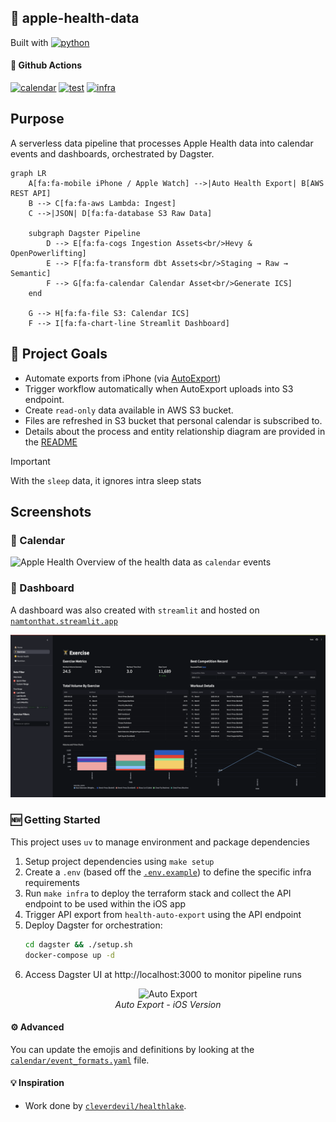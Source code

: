## 📱 apple-health-data

Built with [![python](https://img.shields.io/badge/python-3670A0?style=for-the-badge&logo=python&logoColor=ffdd54)](https://www.python.org)

#### 🚀 Github Actions

[![calendar](https://github.com/namtonthat/apple-health-data/actions/workflows/calendar.yaml/badge.svg)](https://github.com/namtonthat/apple-health-data/actions/workflows/calendar.yaml)
[![test](https://github.com/namtonthat/apple-health-data/actions/workflows/test.yaml/badge.svg)](https://github.com/namtonthat/apple-health-data/actions/workflows/test.yaml)
[![infra](https://github.com/namtonthat/apple-health-data/actions/workflows/infra.yaml/badge.svg)](https://github.com/namtonthat/apple-health-data/actions/workflows/infra.yaml)

## Purpose

A serverless data pipeline that processes Apple Health data into calendar events and dashboards, orchestrated by Dagster.

```mermaid
graph LR
    A[fa:fa-mobile iPhone / Apple Watch] -->|Auto Health Export| B[AWS REST API]
    B --> C[fa:fa-aws Lambda: Ingest]
    C -->|JSON| D[fa:fa-database S3 Raw Data]
    
    subgraph Dagster Pipeline
        D --> E[fa:fa-cogs Ingestion Assets<br/>Hevy & OpenPowerlifting]
        E --> F[fa:fa-transform dbt Assets<br/>Staging → Raw → Semantic]
        F --> G[fa:fa-calendar Calendar Asset<br/>Generate ICS]
    end
    
    G --> H[fa:fa-file S3: Calendar ICS]
    F --> I[fa:fa-chart-line Streamlit Dashboard]
```

## 🎯 Project Goals

- Automate exports from iPhone (via [AutoExport](https://github.com/Lybron/health-auto-export))
- Trigger workflow automatically when AutoExport uploads into S3 endpoint.
- Create `read-only` data available in AWS S3 bucket.
- Files are refreshed in S3 bucket that personal calendar is subscribed to.
- Details about the process and entity relationship diagram are provided in the [README](https://github.com/namtonthat/apple-health-calendar/blob/main/docs/README.md)

> [!important]
> With the `sleep` data, it ignores intra sleep stats

## Screenshots

### 📅 Calendar

![Apple Health](./docs/images/apple-health-calendar.jpg)
Overview of the health data as `calendar` events

### 📄 Dashboard

A dashboard was also created with `streamlit` and hosted on [`namtonthat.streamlit.app`](https://namtonthat.streamlit.app)

![Dashboard](./docs/images/apple-dashboard.png)

### 🆕 Getting Started

This project uses `uv` to manage environment and package dependencies

1. Setup project dependencies using `make setup`
2. Create a `.env` (based off the [`.env.example`](.env.example)) to define the specific infra requirements
3. Run `make infra` to deploy the terraform stack and collect the API endpoint to be used within the iOS app
4. Trigger API export from `health-auto-export` using the API endpoint
5. Deploy Dagster for orchestration:
   ```bash
   cd dagster && ./setup.sh
   docker-compose up -d
   ```
6. Access Dagster UI at http://localhost:3000 to monitor pipeline runs

<p align="center">
  <img src="./docs/images/auto-export-ios.jpeg" alt="Auto Export" width="300px">
  <br>
  <em>Auto Export - iOS Version</em>
</p>

#### ⚙️ Advanced

You can update the emojis and definitions by looking at the [`calendar/event_formats.yaml`](https://github.com/namtonthat/apple-health-calendar/blob/main/calendar/events_formats.yaml) file.

#### 💡 Inspiration

- Work done by [`cleverdevil/healthlake`](https://github.com/cleverdevil/healthlake).

